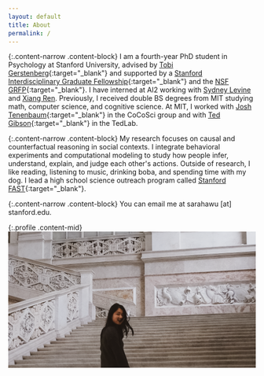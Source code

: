 ```yaml
---
layout: default
title: About
permalink: /
---
```


{:.content-narrow .content-block}
I am a fourth-year PhD student in Psychology at Stanford University,
advised by [Tobi Gerstenberg](http://cicl.stanford.edu/member/tobias_gerstenberg/){:target="_blank"}
and supported by a [Stanford Interdisciplinary Graduate Fellowship](https://vpge.stanford.edu/fellowships-funding/sigf){:target="_blank"}
and the [NSF GRFP](https://www.nsfgrfp.org/){:target="_blank"}.
I have interned at AI2 working with [Sydney Levine](https://sites.google.com/site/sydneymlevine/) and [Xiang Ren](https://shanzhenren.github.io/).
Previously, I received double BS degrees from MIT studying math, computer science, and cognitive science.
At MIT, I worked with [Josh Tenenbaum](http://cocosci.mit.edu/josh){:target="_blank"} in the CoCoSci group and with [Ted Gibson](http://tedlab.mit.edu/ted.html){:target="_blank"} in the TedLab.

{:.content-narrow .content-block}
My research focuses on causal and counterfactual reasoning in social contexts.
I integrate behavioral experiments and computational modeling
to study how people infer, understand, explain, and judge each other's actions.
Outside of research, I like reading, listening to music, drinking boba, and spending time with  my dog.
I lead a high school science outreach program called [Stanford FAST](https://fast.stanford.edu/){:target="_blank"}.

{:.content-narrow .content-block}
You can email me at sarahawu [at] stanford.edu. 

{:.profile .content-mid}
![profile](/assets/images/naples.png)
